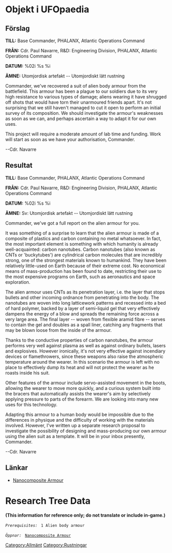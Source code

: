 # Objekt i UFOpaedia

## Förslag

**TILL:** Base Commander, PHALANX, Atlantic Operations Command

**FRÅN:** Cdr. Paul Navarre, R&D: Engineering Division, PHALANX,
Atlantic Operations Command

**DATUM:** %02i %s %i

**ÄMNE:** Utomjordisk artefakt -- Utomjordiskt lätt rustning

Commander, we've recovered a suit of alien body armour from the
battlefield. This armour has been a plague to our soldiers due to its
very high resistance to various types of damage; aliens wearing it have
shrugged off shots that would have torn their unarmoured friends apart.
It's not surprising that we still haven't managed to cut it open to
perform an initial survey of its composition. We should investigate the
armour's weaknesses as soon as we can, and perhaps ascertain a way to
adapt it for our own uses.

This project will require a moderate amount of lab time and funding.
Work will start as soon as we have your authorisation, Commander.

--Cdr. Navarre

## Resultat

**TILL:** Base Commander, PHALANX, Atlantic Operations Command

**FRÅN:** Cdr. Paul Navarre, R&D: Engineering Division, PHALANX,
Atlantic Operations Command

**DATUM:** %02i %s %i

**ÄMNE:** Sv: Utomjordisk artefakt -- Utomjordiskt lätt rustning

Commander, we've got a full report on the alien armour for you.

It was something of a surprise to learn that the alien armour is made of
a composite of plastics and carbon containing no metal whatsoever. In
fact, the most important element is something with which humanity is
already well-acquainted: carbon nanotubes. Carbon nanotubes (also known
as CNTs or 'buckytubes') are cylindrical carbon molecules that are
incredibly strong, one of the strongest materials known to humankind.
They have been relatively little-used on Earth because of their extreme
cost. No economical means of mass-production has been found to date,
restricting their use to the most expensive programs on Earth, such as
aeronautics and space exploration.

The alien armour uses CNTs as its penetration layer, i.e. the layer that
stops bullets and other incoming ordnance from penetrating into the
body. The nanotubes are woven into long latticework patterns and
recessed into a bed of hard polymer, backed by a layer of semi-liquid
gel that very effectively dampens the energy of a blow and spreads the
remaining force across a very large area. The final layer -- woven from
flexible aramid fibre -- serves to contain the gel and doubles as a
spall liner, catching any fragments that may be blown loose from the
inside of the armour.

Thanks to the conductive properties of carbon nanotubes, the armour
performs very well against plasma as well as against ordinary bullets,
lasers and explosives. However ironically, it's not very effective
against incendiary devices or flamethrowers, since these weapons also
raise the atmospheric temperature around the wearer. In this scenario
the armour is left with no place to effectively dump its heat and will
not protect the wearer as he roasts inside his suit.

Other features of the armour include servo-assisted movement in the
boots, allowing the wearer to move more quickly, and a curious system
built into the bracers that automatically assists the wearer's aim by
selectively applying pressure to parts of the forearm. We are looking
into many new uses for this technology.

Adapting this armour to a human body would be impossible due to the
differences in physique and the difficulty of working with the materials
involved. However, I've written up a separate research proposal to
investigate the possibility of designing and mass-producing our own
armour using the alien suit as a template. It will be in your inbox
presently, Commander.

--Cdr. Navarre

## Länkar

- [Nanocomposite
  Armour](Equipment/Armor/Nanocomposite_Armour "wikilink")

# Research Tree Data

**(This information for reference only; do not translate or include
in-game.)**

*`Prerequisites:`*
` 1 Alien body armour`

*`Öppnar:`*
` `[`Nanocomposite Armour`](Equipment/Armor/Nanocomposite_Armour "wikilink")

[Category:Allmänt](Category:Allmänt "wikilink")
[Category:Rustningar](Category:Rustningar "wikilink")